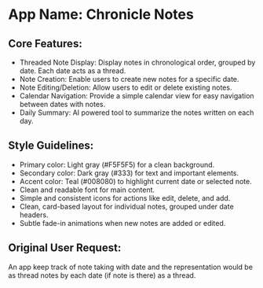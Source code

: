 # **App Name**: Chronicle Notes

## Core Features:

- Threaded Note Display: Display notes in chronological order, grouped by date. Each date acts as a thread.
- Note Creation: Enable users to create new notes for a specific date.
- Note Editing/Deletion: Allow users to edit or delete existing notes.
- Calendar Navigation: Provide a simple calendar view for easy navigation between dates with notes.
- Daily Summary: AI powered tool to summarize the notes written on each day.

## Style Guidelines:

- Primary color: Light gray (#F5F5F5) for a clean background.
- Secondary color: Dark gray (#333) for text and important elements.
- Accent color: Teal (#008080) to highlight current date or selected note.
- Clean and readable font for main content.
- Simple and consistent icons for actions like edit, delete, and add.
- Clean, card-based layout for individual notes, grouped under date headers.
- Subtle fade-in animations when new notes are added or edited.

## Original User Request:
An app keep track of note taking with date and the representation would be as thread notes by each date (if note is there) as a thread.
  